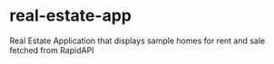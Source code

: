 # real-estate-app
Real Estate Application that displays sample homes for rent and sale fetched from RapidAPI
